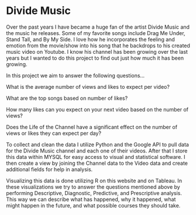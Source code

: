 # Divide Music
Over the past years I have became a huge fan of the artist Divide Music and the music he releases. Some of my favorite songs include Drag Me Under, Stand Tall, and By My Side. I love how he incorporates the feeling and emotion from the movie/show into his song that he backdrops to his created music video on Youtube. I know his channel has been growing over the last years but I wanted to do this project to find out just how much it has been growing.

In this project we aim to answer the following questions…

What is the average number of views and likes to expect per video?

What are the top songs based on number of likes?

How many likes can you expect on your next video based on the number of views?

Does the Life of the Channel have a significant effect on the number of views or likes they can expect per day?

To collect and clean the data I utilize Python and the Google API to pull data for the Divide Music channel and each one of their videos. After that I store this data within MYSQL for easy access to visual and statistical software. I then create a view by joining the Channel data to the Video data and create additional fields for help in analysis.

Visualizing this data is done utilizing R on this website and on Tableau. In these visualizations we try to answer the questions mentioned above by performing Descriptive, Diagnostic, Predictive, and Prescriptive analysis. This way we can describe what has happened, why it happened, what might happen in the future, and what possible courses they should take.
